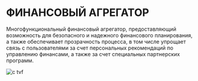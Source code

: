 # ФИНАНСОВЫЙ АГРЕГАТОР
Многофункциональный финансовый агрегатор, предоставляющий возможность для безопасного и надежного финансового планирования, а также обеспечивает прозрачность процесса, в том числе упрощает связь с пользователями за счет персональных рекомендаций по управлению финансами, а также за счет специальных партнерских программ.

![c tvf](https://github.com/aultmore/financial-aggregator-web-app/assets/99425780/ff7774b5-2861-4f2c-8bb1-3ed026522e28)
